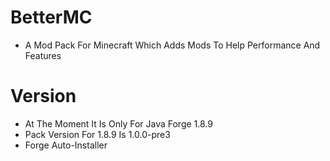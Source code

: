 # BetterMC
- A Mod Pack For Minecraft Which Adds Mods To Help Performance And Features
# Version
- At The Moment It Is Only For Java Forge 1.8.9
- Pack Version For 1.8.9 Is 1.0.0-pre3
- Forge Auto-Installer
